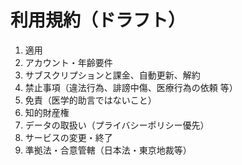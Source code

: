 # 利用規約（ドラフト）
1. 適用
2. アカウント・年齢要件
3. サブスクリプションと課金、自動更新、解約
4. 禁止事項（違法行為、誹謗中傷、医療行為の依頼 等）
5. 免責（医学的助言ではないこと）
6. 知的財産権
7. データの取扱い（プライバシーポリシー優先）
8. サービスの変更・終了
9. 準拠法・合意管轄（日本法・東京地裁等）
